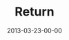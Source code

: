 ---
layout: message
category: message
series: "ROI"
title: "Return"
date: 2013-03-23-00-00
message_id: 773
---
